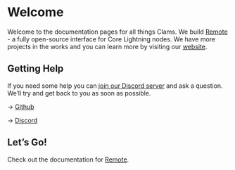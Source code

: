 # Welcome

Welcome to the documentation pages for all things Clams. We build [Remote](https://remote.clams.tech) - a fully open-source interface for Core Lightning nodes. We have more projects in the works and you can learn more by visiting our [website](https://clams.tech).

## Getting Help

If you need some help you can [join our Discord server](https://discord.gg/eWfHuJZVaB) and ask a question. We’ll try and get back to you as soon as possible.

→ [Github](https://github.com/clams-tech/)

→ [Discord](https://discord.gg/eWfHuJZVaB)

## Let’s Go!

Check out the documentation for [Remote](/remote).

